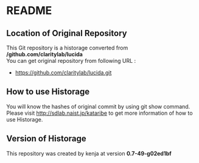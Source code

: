 # README
## Location of Original Repository
This Git repository is a historage converted from **/github.com/claritylab/lucida**  
You can get original repository from following URL :

- https://github.com/claritylab/lucida.git

## How to use Historage
You will know the hashes of original commit by using git show command.  
Please visit <http://sdlab.naist.jp/kataribe> to get more information of how to use Historage.

## Version of Historage
This repository was created by kenja at version **0.7-49-g02ed1bf**

